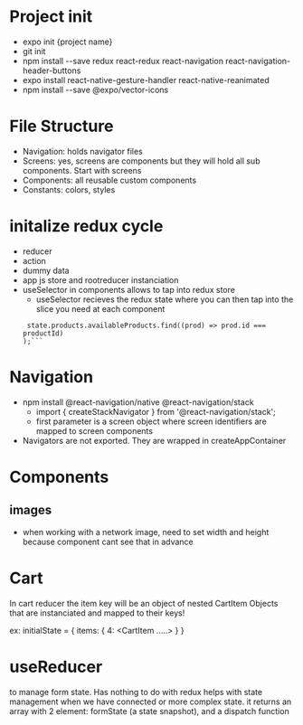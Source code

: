 # Project init
- expo init {project name}
- git init
- npm install --save redux react-redux react-navigation react-navigation-header-buttons
- expo install react-native-gesture-handler react-native-reanimated
- npm install --save @expo/vector-icons

# File Structure
- Navigation: holds navigator files
- Screens: yes, screens are components but they will hold all sub components. Start with screens
- Components: all reusable custom components
- Constants: colors, styles

# initalize redux cycle
- reducer
- action 
- dummy data
- app js store and rootreducer instanciation 
- useSelector in components allows to tap into redux store
  - useSelector recieves the redux state where you can then tap into the slice you need at each component
   ``` const selectedProduct = useSelector((state) =>
    state.products.availableProducts.find((prod) => prod.id === productId)
  );```

# Navigation
- npm install @react-navigation/native @react-navigation/stack
    - import { createStackNavigator } from '@react-navigation/stack';
    - first parameter is a screen object where screen identifiers are mapped to screen components
- Navigators are not exported. They are wrapped in createAppContainer


# Components
  ## images
- when working with a network image, need to set width and height because component cant see that in advance


# Cart
  In cart reducer the item key will be an object of nested CartItem Objects that are instanciated and mapped to their keys!

  ex: initialState = {
    items: {
      4: <CartItem .....>
    }
  }



# useReducer 
 to manage form state. Has nothing to do with redux
 helps with state management when we have connected or more complex state.
 it returns an array with 2 element: formState (a state snapshot), and a dispatch function